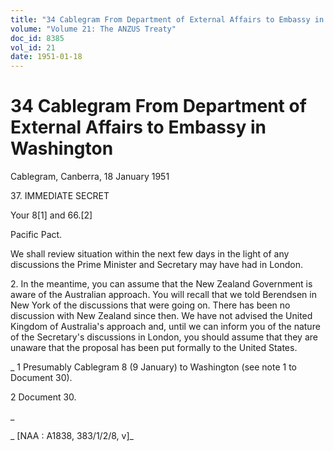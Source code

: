 ```yaml
---
title: "34 Cablegram From Department of External Affairs to Embassy in Washington"
volume: "Volume 21: The ANZUS Treaty"
doc_id: 8385
vol_id: 21
date: 1951-01-18
---
```


# 34 Cablegram From Department of External Affairs to Embassy in Washington

Cablegram, Canberra, 18 January 1951

37\. IMMEDIATE SECRET

Your 8[1] and 66.[2]

Pacific Pact.

We shall review situation within the next few days in the light of any discussions the Prime Minister and Secretary may have had in London.

2\. In the meantime, you can assume that the New Zealand Government is aware of the Australian approach. You will recall that we told Berendsen in New York of the discussions that were going on. There has been no discussion with New Zealand since then. We have not advised the United Kingdom of Australia's approach and, until we can inform you of the nature of the Secretary's discussions in London, you should assume that they are unaware that the proposal has been put formally to the United States.

_ 1 Presumably Cablegram 8 (9 January) to Washington (see note 1 to Document 30).

2 Document 30.

_

_ [NAA : A1838, 383/1/2/8, v]_
